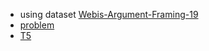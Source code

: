 * using dataset  [Webis-Argument-Framing-19](https://zenodo.org/record/3598315)
* [problem](https://webis.de/events/argmining-21/)
* [T5](https://huggingface.co/transformers/model_doc/t5.html)
